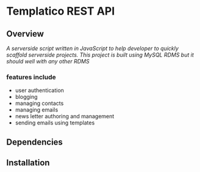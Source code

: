 # Templatico REST API

## Overview 
_A serverside script written in JavaScript to help developer to quickly scaffold serverside projects._
_This project is built using MySQL RDMS 
but it should well with any other RDMS_
### features include 
- user authentication
- blogging
- managing contacts 
- managing emails
- news letter authoring and management
- sending emails using templates



## Dependencies 



## Installation

